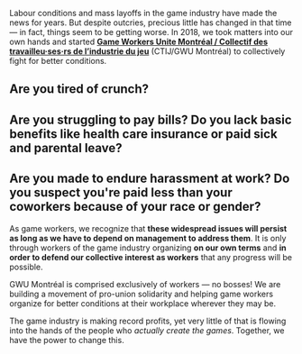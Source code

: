 Labour conditions and mass layoffs in the game industry have made the news for years. But despite outcries, precious little has changed in that time — in fact, things seem to be getting worse. In 2018, we took matters into our own hands and started [**Game Workers Unite Montréal / Collectif des travailleu·ses·rs de l’industrie du jeu**](https://gwumtl.com) (CTIJ/GWU Montréal) to collectively fight for better conditions.

## Are you tired of crunch?

## Are you struggling to pay bills? Do you lack basic benefits like health care insurance or paid sick and parental leave?

## Are you made to endure harassment at work? Do you suspect you're paid less than your coworkers because of your race or gender?

As game workers, we recognize that **these widespread issues will persist as long as we have to depend on management to address them**. It is only through workers of the game industry organizing **on our own terms** and **in order to defend our collective interest as workers** that any progress will be possible.

GWU Montréal is comprised exclusively of workers — no bosses! We are building a movement of pro-union solidarity and helping game workers organize for better conditions at their workplace wherever they may be.

The game industry is making record profits, yet very little of that is flowing into the hands of the people who _actually create the games_. Together, we have the power to change this.
